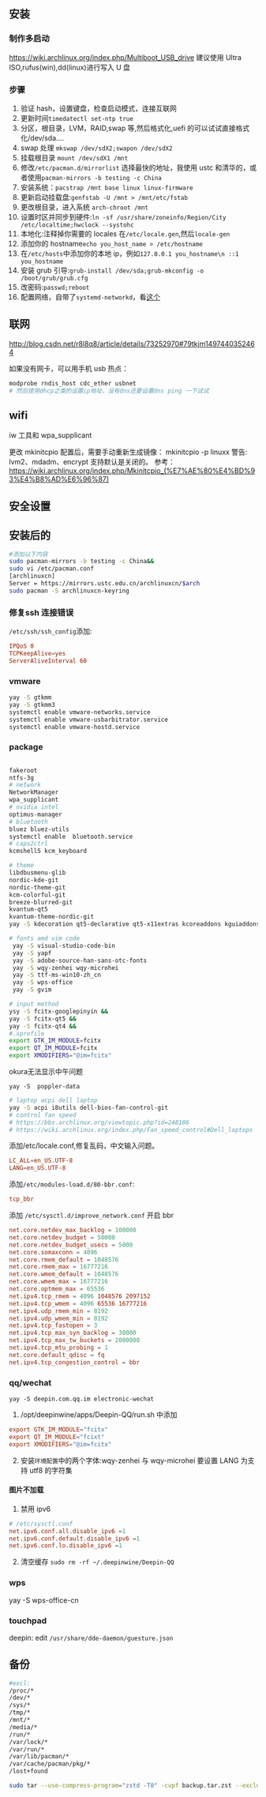 ## 安装

### 制作多启动

https://wiki.archlinux.org/index.php/Multiboot_USB_drive
建议使用 Ultra ISO,rufus(win),dd(linux)进行写入 U 盘

### 步骤

1. 验证 hash，设置键盘，检查启动模式，连接互联网
2. 更新时间`timedatectl set-ntp true`
3. 分区，根目录，LVM，RAID,swap 等,然后格式化,uefi 的可以试试直接格式化/dev/sda....
4. swap 处理 `mkswap /dev/sdX2;swapon /dev/sdX2`
5. 挂载根目录 `mount /dev/sdX1 /mnt`
6. 修改`/etc/pacman.d/mirrorlist` 选择最快的地址，我使用 ustc 和清华的，或者使用`pacman-mirrors -b testing -c China`
7. 安装系统：`pacstrap /mnt base linux linux-firmware`
8. 更新启动挂载盘:`genfstab -U /mnt > /mnt/etc/fstab`
9. 更改根目录，进入系统 `arch-chroot /mnt`
10. 设置时区并同步到硬件:`ln -sf /usr/share/zoneinfo/Region/City /etc/localtime;hwclock --systohc`
11. 本地化:注释掉你需要的 locales 在`/etc/locale.gen`,然后`locale-gen`
12. 添加你的 hostname`echo you_host_name > /etc/hostname`
13. 在`/etc/hosts`中添加你的本地 ip，例如`127.0.0.1 you_hostname\n ::1 you_hostname`
14. 安装 grub 引导:`grub-install /dev/sda;grub-mkconfig -o /boot/grub/grub.cfg`
15. 改密码:`passwd;reboot`
16. 配置网络，自带了`systemd-networkd`，看[这个](https://wiki.archlinux.org/index.php/Systemd-networkd)

## 联网

http://blog.csdn.net/r8l8q8/article/details/73252970#79tkjm1497440352464

如果没有网卡，可以用手机 usb 热点：

```sh
modprobe rndis_host cdc_ether usbnet
# 然后使用dhcp之类的设置ip地址，没有dns还要设置dns ping 一下试试
```

## wifi

iw 工具和 wpa_supplicant

更改 mkinitcpio 配置后，需要手动重新生成镜像：
mkinitcpio -p linuxx
警告: lvm2、mdadm、encrypt 支持默认是关闭的。
参考：https://wiki.archlinux.org/index.php/Mkinitcpio_(%E7%AE%80%E4%BD%93%E4%B8%AD%E6%96%87)

## 安全设置

## 安装后的

```sh
#添加以下内容
sudo pacman-mirrors -b testing -c China&&
sudo vi /etc/pacman.conf
[archlinuxcn]
Server = https://mirrors.ustc.edu.cn/archlinuxcn/$arch
sudo pacman -S archlinuxcn-keyring
```
### 修复ssh 连接错误
`/etc/ssh/ssh_config`添加:
```conf
IPQoS 0
TCPKeepAlive=yes
ServerAliveInterval 60
```

### vmware

```sh
yay -S gtkmm
yay -S gtkmm3
systemctl enable vmware-networks.service
systemctl enable vmware-usbarbitrator.service
systemctl enable vmware-hostd.service
```

### package
```sh

fakeroot
ntfs-3g
# network
NetworkManager
wpa_supplicant
# nvidia intel
optimus-manager
# bluetooth
bluez bluez-utils
systemctl enable  bluetooth.service
# caps2ctrl
kcmshell5 kcm_keyboard

# theme
libdbusmenu-glib
nordic-kde-git
nordic-theme-git
kcm-colorful-git
breeze-blurred-git
kvantum-qt5
kvantum-theme-nordic-git
yay -S kdecoration qt5-declarative qt5-x11extras kcoreaddons kguiaddons kconfigwidgets kwindowsystem fftw cmake extra-cmake-modules qtcurve-kde
```

```sh
# fonts amd vim code
 yay -S visual-studio-code-bin
 yay -S yapf
 yay -S adobe-source-han-sans-otc-fonts
 yay -S wqy-zenhei wqy-microhei
 yay -S ttf-ms-win10-zh_cn
 yay -S wps-office
 yay -S gvim
````

```sh
# input method
ysy -S fcitx-googlepinyin &&
yay -S fcitx-qt5 &&
yay -S fcitx-qt4 &&
#.xprofile
export GTK_IM_MODULE=fcitx
export QT_IM_MODULE=fcitx
export XMODIFIERS="@im=fcitx"
```

okura无法显示中午问题
```
yay -S  poppler-data
```

```sh
# laptop acpi dell laptop
yay -S acpi i8utils dell-bios-fan-control-git
# control fan speed
# https://bbs.archlinux.org/viewtopic.php?id=248106
# https://wiki.archlinux.org/index.php/Fan_speed_control#Dell_laptops
```

添加/etc/locale.conf,修复乱码，中文输入问题。

```conf
LC_ALL=en_US.UTF-8
LANG=en_US.UTF-8
```

添加`/etc/modules-load.d/80-bbr.conf`:

```conf
tcp_bbr
```

添加 `/etc/sysctl.d/improve_network.conf` 开启 bbr

```conf
net.core.netdev_max_backlog = 100000
net.core.netdev_budget = 50000
net.core.netdev_budget_usecs = 5000
net.core.somaxconn = 4096
net.core.rmem_default = 1048576
net.core.rmem_max = 16777216
net.core.wmem_default = 1048576
net.core.wmem_max = 16777216
net.core.optmem_max = 65536
net.ipv4.tcp_rmem = 4096 1048576 2097152
net.ipv4.tcp_wmem = 4096 65536 16777216
net.ipv4.udp_rmem_min = 8192
net.ipv4.udp_wmem_min = 8192
net.ipv4.tcp_fastopen = 3
net.ipv4.tcp_max_syn_backlog = 30000
net.ipv4.tcp_max_tw_buckets = 2000000
net.ipv4.tcp_mtu_probing = 1
net.core.default_qdisc = fq
net.ipv4.tcp_congestion_control = bbr
```

### qq/wechat

`yay -S deepin.com.qq.im electronic-wechat`

1. /opt/deepinwine/apps/Deepin-QQ/run.sh 中添加

```conf
export GTK_IM_MODULE="fcitx"
export QT_IM_MODULE="fcixt"
export XMODIFIERS="@im=fcitx"
```

2. 安装`环境配置`中的两个字体:wqy-zenhei 与 wqy-microhei
   要设置 LANG 为支持 utf8 的字符集

#### 图片不加载

1. 禁用 ipv6

```conf
# /etc/sysctl.conf
net.ipv6.conf.all.disable_ipv6 =1
net.ipv6.conf.default.disable_ipv6 =1
net.ipv6.conf.lo.disable_ipv6 =1
```

2. 清空缓存
   `sudo rm -rf ~/.deepinwine/Deepin-QQ`

### wps

yay -S wps-office-cn

### touchpad

deepin: edit `/usr/share/dde-daemon/guesture.json`

##  备份
```sh
#excl:
/proc/*
/dev/*
/sys/*
/tmp/*
/mnt/*
/media/*
/run/*
/var/lock/*
/var/run/*
/var/lib/pacman/*
/var/cache/pacman/pkg/*
/lost+found
```
```sh
sudo tar --use-compress-program="zstd -T0" -cvpf backup.tar.zst --exclude-from=excl /
```